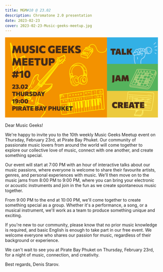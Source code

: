 ```yaml
---
title: MGM#10 @ 23.02
description: Chromatone 2.0 presentation
date: 2023-02-23
cover: 2023-02-23-Music-geeks-meetup.jpg
---
```


![](./MGM10.png)

Dear Music Geeks!

We're happy to invite you to the 10th weekly Music Geeks Meetup event on Thursday, February 23rd, at Pirate Bay Phuket. Our community of passionate music lovers from around the world will come together to explore our collective love of music, connect with one another, and create something special.

Our event will start at 7:00 PM with an hour of interactive talks about our music passions, where everyone is welcome to share their favourite artists, genres, and personal experiences with music. We'll then move on to the music jams from 8:00 PM to 9:00 PM, where you can bring your electronic or acoustic instruments and join in the fun as we create spontaneous music together.

From 9:00 PM to the end at 10:00 PM, we'll come together to create something special as a group. Whether it's a performance, a song, or a musical instrument, we'll work as a team to produce something unique and exciting.

If you're new to our community, please know that no prior music knowledge is required, and basic English is enough to take part in our free event. We welcome everyone who shares our passion for music, regardless of their background or experience.

We can't wait to see you at Pirate Bay Phuket on Thursday, February 23rd, for a night of music, connection, and creativity.

Best regards,
Denis Starov.